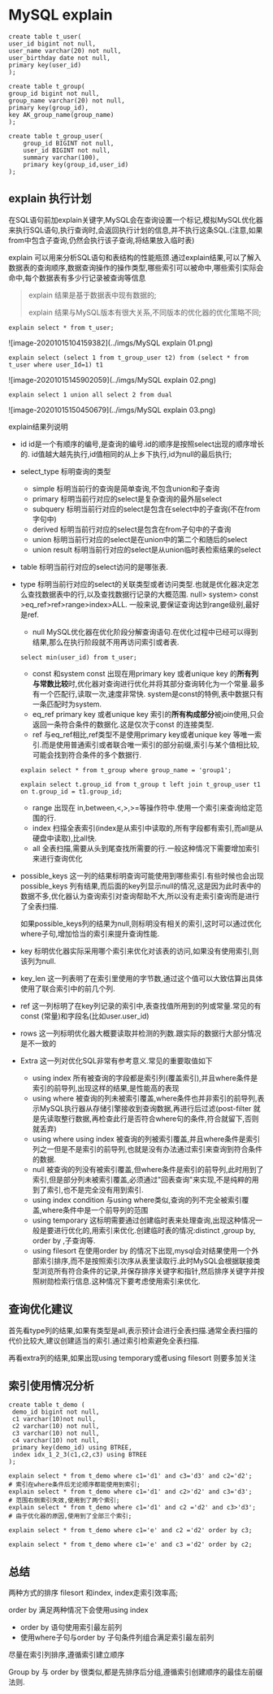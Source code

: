# MySQL explain

```
create table t_user(
user_id bigint not null,
user_name varchar(20) not null,
user_birthday date not null,
primary key(user_id)
);

create table t_group(
group_id bigint not null,
group_name varchar(20) not null,
primary key(group_id),
key AK_group_name(group_name)
);

create table t_group_user(
	group_id BIGINT not null,
	user_id BIGINT not null,
	summary varchar(100),
	primary key(group_id,user_id)
);
```

## explain 执行计划

在SQL语句前加explain关键字,MySQL会在查询设置一个标记,模拟MySQL优化器来执行SQL语句,执行查询时,会返回执行计划的信息,并不执行这条SQL.(注意,如果from中包含子查询,仍然会执行该子查询,将结果放入临时表)

explain 可以用来分析SQL语句和表结构的性能瓶颈.通过explain结果,可以了解入数据表的查询顺序,数据查询操作的操作类型,哪些索引可以被命中,哪些索引实际会命中,每个数据表有多少行记录被查询等信息

> explain 结果是基于数据表中现有数据的;
>
> explain 结果与MySQL版本有很大关系,不同版本的优化器的优化策略不同;

`explain select * from t_user;`

![image-20201015104159382](../imgs/MySQL explain 01.png)

`explain select (select 1 from t_group_user t2) from (select * from t_user where user_Id=1) t1`

![image-20201015145902059](../imgs/MySQL explain 02.png)

`explain select 1 union all select 2 from dual`

![image-20201015150450679](../imgs/MySQL explain 03.png)

explain结果列说明

* id id是一个有顺序的编号,是查询的编号.id的顺序是按照select出现的顺序增长的. id值越大越先执行,id值相同的从上乡下执行,id为null的最后执行;

* select_type 标明查询的类型

  * simple 标明当前行的查询是简单查询,不包含union和子查询
  * primary 标明当前行对应的select是复杂查询的最外层select
  * subquery 标明当前行对应的select是包含在select中的子查询(不在from字句中)
  * derived 标明当前行对应的select是包含在from子句中的子查询
  * union 标明当前行对应的select是在union中的第二个和随后的select 
  * union result 标明当前行对应的select是从union临时表检索结果的select

* table 标明当前行对应的select访问的是哪张表.

* type 标明当前行对应的select的关联类型或者访问类型.也就是优化器决定怎么查找数据表中的行,以及查找数据行记录的大概范围. null> system> const >eq_ref>ref>range>index>ALL. 一般来说,要保证查询达到range级别,最好是ref.

  * null MySQL优化器在优化阶段分解查询语句.在优化过程中已经可以得到结果,那么在执行阶段就不用再访问索引或者表.

  ```
  select min(user_id) from t_user;
  ```

  * const 和system const 出现在用primary key 或者unique key 的**所有列与常数比较**时,优化器对查询进行优化并将其部分查询转化为一个常量.最多有一个匹配行,读取一次,速度非常快. system是const的特例,表中数据只有一条匹配时为system.
  * eq_ref primary key 或者unique key 索引的**所有构成部分**被join使用,只会返回一条符合条件的数据化.这是仅次于const 的连接类型.
  * ref 与eq_ref相比,ref类型不是使用primary key或者unique key 等唯一索引.而是使用普通索引或者联合唯一索引的部分前缀,索引与某个值相比较,可能会找到符合条件的多个数据行.

  ```
  explain select * from t_group where group_name = 'group1';
  
  explain select t.group_id from t_group t left join t_group_user t1 on t.group_id = t1.group_id;
  ```

  

  * range 出现在 in,between,<,>,>=等操作符中.使用一个索引来查询给定范围的行.
  * index 扫描全表索引(index是从索引中读取的,所有字段都有索引,而all是从硬盘中读取),比all快.
  * all 全表扫描,需要从头到尾查找所需要的行.一般这种情况下需要增加索引来进行查询优化

* possible_keys 这一列的结果标明查询可能使用到哪些索引.有些时候也会出现possible_keys 列有结果,而后面的key列显示null的情况,这是因为此时表中的数据不多,优化器认为查询索引对查询帮助不大,所以没有走索引查询而是进行了全表扫描.

  如果possible_keys列的结果为null,则标明没有相关的索引,这时可以通过优化where子句,增加恰当的索引来提升查询性能.

* key 标明优化器实际采用哪个索引来优化对该表的访问,如果没有使用索引,则该列为null.

* key_len 这一列表明了在索引里使用的字节数,通过这个值可以大致估算出具体使用了联合索引中的前几个列.

* ref 这一列标明了在key列记录的索引中,表查找值所用到的列或常量.常见的有const (常量)和字段名(比如user.user_id)

* rows 这一列标明优化器大概要读取并检测的列数.跟实际的数据行大部分情况是不一致的

* Extra 这一列对优化SQL非常有参考意义.常见的重要取值如下

  * using index 所有被查询的字段都是索引列(覆盖索引),并且where条件是索引的前导列,出现这样的结果,是性能高的表现
  * using where 被查询的列未被索引覆盖,where条件也并非索引的前导列,表示MySQL执行器从存储引擎接收到查询数据,再进行后过滤(post-filter 就是先读取整行数据,再检查此行是否符合where句的条件,符合就留下,否则就丢弃)
  * using where using index 被查询的列被索引覆盖,并且where条件是索引列之一但是不是索引的前导列,也就是没有办法通过索引来查询到符合条件的数据.
  * null 被查询的列没有被索引覆盖,但where条件是索引的前导列,此时用到了索引,但是部分列未被索引覆盖,必须通过"回表查询"来实现,不是纯粹的用到了索引,也不是完全没有用到索引.
  * using index condition 与using where类似,查询的列不完全被索引覆盖,where条件中是一个前导列的范围
  * using temporary 这标明需要通过创建临时表来处理查询,出现这种情况一般是要进行优化的,用索引来优化.创建临时表的情况:distinct ,group by, order by ,子查询等.
  * using filesort 在使用order by 的情况下出现,mysql会对结果使用一个外部索引排序,而不是按照索引次序从表里读取行.此时MySQL会根据联接类型浏览所有符合条件的记录,并保存排序关键字和指针,然后排序关键字并按照树勋检索行信息.这种情况下要考虑使用索引来优化.

## 查询优化建议

首先看type列的结果,如果有类型是all,表示预计会进行全表扫描.通常全表扫描的代价比较大,建议创建适当的索引.通过索引检索避免全表扫描.

再看extra列的结果,如果出现using temporary或者using filesort 则要多加关注



## 索引使用情况分析

```
create table t_demo (
 demo_id bigint not null,
 c1 varchar(10)not null,
 c2 varchar(10) not null,
 c3 varchar(10) not null,
 c4 varchar(10) not null,
 primary key(demo_id) using BTREE,
 index idx_1_2_3(c1,c2,c3) using BTREE
);
```



```
explain select * from t_demo where c1='d1' and c3='d3' and c2='d2';
# 索引在where条件后无论顺序都能使用到索引;
explain select * from t_demo where c1='d1' and c2>'d2' and c3='d3';
# 范围右侧索引失效,使用到了两个索引;
explain select * from t_demo where c1='d1' and c2 ='d2' and c3>'d3';
# 由于优化器的原因,使用到了全部三个索引;

explain select * from t_demo where c1='e' and c2 ='d2' order by c3;

explain select * from t_demo where c1='e' and c3 ='d2' order by c2;
```

## 总结

两种方式的排序 filesort 和index, index走索引效率高;

order by 满足两种情况下会使用using index

* order by 语句使用索引最左前列
* 使用where子句与order by 子句条件列组合满足索引最左前列

尽量在索引列排序,遵循索引建立顺序

Group by 与 order by 很类似,都是先排序后分组,遵循索引创建顺序的最佳左前缀法则.

